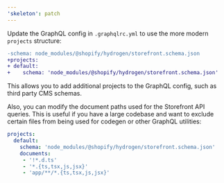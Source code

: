 ```yaml
---
'skeleton': patch
---
```


Update the GraphQL config in `.graphqlrc.yml` to use the more modern `projects` structure:

```diff
-schema: node_modules/@shopify/hydrogen/storefront.schema.json
+projects:
+ default:
+    schema: 'node_modules/@shopify/hydrogen/storefront.schema.json'
```

This allows you to add additional projects to the GraphQL config, such as third party CMS schemas.

Also, you can modify the document paths used for the Storefront API queries. This is useful if you have a large codebase and want to exclude certain files from being used for codegen or other GraphQL utilities:

```yaml
projects:
  default:
    schema: 'node_modules/@shopify/hydrogen/storefront.schema.json'
    documents:
     - '!*.d.ts'
     - '*.{ts,tsx,js,jsx}'
     - 'app/**/*.{ts,tsx,js,jsx}'
```
